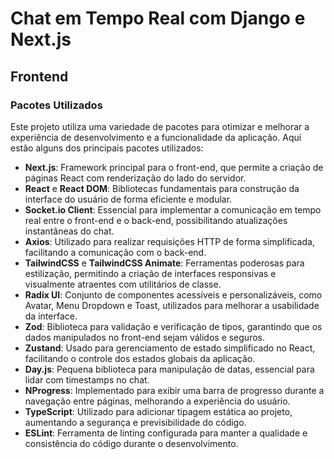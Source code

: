 # Chat em Tempo Real com Django e Next.js
## Frontend

### Pacotes Utilizados

Este projeto utiliza uma variedade de pacotes para otimizar e melhorar a experiência de desenvolvimento e a funcionalidade da aplicação. Aqui estão alguns dos principais pacotes utilizados:

- **Next.js**: Framework principal para o front-end, que permite a criação de páginas React com renderização do lado do servidor.
- **React** e **React DOM**: Bibliotecas fundamentais para construção da interface do usuário de forma eficiente e modular.
- **Socket.io Client**: Essencial para implementar a comunicação em tempo real entre o front-end e o back-end, possibilitando atualizações instantâneas do chat.
- **Axios**: Utilizado para realizar requisições HTTP de forma simplificada, facilitando a comunicação com o back-end.
- **TailwindCSS** e **TailwindCSS Animate**: Ferramentas poderosas para estilização, permitindo a criação de interfaces responsivas e visualmente atraentes com utilitários de classe.
- **Radix UI**: Conjunto de componentes acessíveis e personalizáveis, como Avatar, Menu Dropdown e Toast, utilizados para melhorar a usabilidade da interface.
- **Zod**: Biblioteca para validação e verificação de tipos, garantindo que os dados manipulados no front-end sejam válidos e seguros.
- **Zustand**: Usado para gerenciamento de estado simplificado no React, facilitando o controle dos estados globais da aplicação.
- **Day.js**: Pequena biblioteca para manipulação de datas, essencial para lidar com timestamps no chat.
- **NProgress**: Implementado para exibir uma barra de progresso durante a navegação entre páginas, melhorando a experiência do usuário.
- **TypeScript**: Utilizado para adicionar tipagem estática ao projeto, aumentando a segurança e previsibilidade do código.
- **ESLint**: Ferramenta de linting configurada para manter a qualidade e consistência do código durante o desenvolvimento.